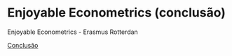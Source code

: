 # Enjoyable Econometrics (conclusão)

Enjoyable Econometrics - Erasmus Rotterdan

[Conclusão](enjoyableeconometrics.png)
